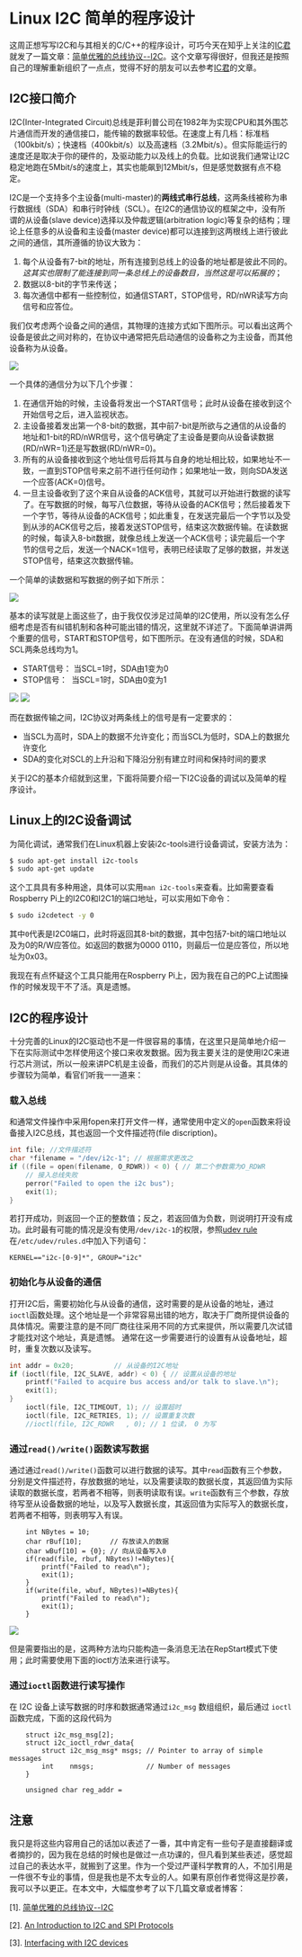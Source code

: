 # Linux I2C 简单的程序设计

这周正想写写I2C和与其相关的C/C++的程序设计，可巧今天在知乎上关注的[IC君](https://zhuanlan.zhihu.com/icstudy)就发了一篇文章：[简单优雅的总线协议--I2C](https://zhuanlan.zhihu.com/p/31086959)。这个文章写得很好，但我还是按照自己的理解重新组织了一点点，觉得不好的朋友可以去参考[IC君](https://zhuanlan.zhihu.com/icstudy)的文章。 

## I2C接口简介

I2C(Inter-Integrated Circuit)总线是菲利普公司在1982年为实现CPU和其外围芯片通信而开发的通信接口，能传输的数据率较低。在速度上有几档：标准档（100kbit/s）；快速档（400kbit/s）以及高速档（3.2Mbit/s）。但实际能运行的速度还是取决于你的硬件的，及驱动能力以及线上的负载。比如说我们通常让I2C稳定地跑在5Mbit/s的速度上，其实也能飙到12Mbit/s，但是感觉数据有点不稳定。

I2C是一个支持多个主设备(multi-master)的**两线式串行总线**，这两条线被称为串行数据线（SDA）和串行时钟线（SCL）。在I2C的通信协议的框架之中，没有所谓的从设备(slave device)选择以及仲裁逻辑(arbitration logic)等复杂的结构；理论上任意多的从设备和主设备(master device)都可以连接到这两根线上进行彼此之间的通信，其所遵循的协议大致为：
1. 每个从设备有7-bit的地址，所有连接到总线上的设备的地址都是彼此不同的。_这其实也限制了能连接到同一条总线上的设备数目，当然这是可以拓展的_；
2. 数据以8-bit的字节来传送；
3. 每次通信中都有一些控制位，如通信START，STOP信号，RD/nWR读写方向信号和应答位。

我们仅考虑两个设备之间的通信，其物理的连接方式如下图所示。可以看出这两个设备是彼此之间对称的，在协议中通常把先启动通信的设备称之为主设备，而其他设备称为从设备。

![](https://github.com/yuanzx10/PhDNotes/raw/master/DAQ/figures/I2C-physics-connection.png)

一个具体的通信分为以下几个步骤：

1. 在通信开始的时候，主设备将发出一个START信号；此时从设备在接收到这个开始信号之后，进入监视状态。
2. 主设备接着发出第一个8-bit的数据，其中前7-bit是所欲与之通信的从设备的地址和1-bit的RD/nWR信号，这个信号确定了主设备是要向从设备读数据(RD/nWR=1)还是写数据(RD/nWR=0)。
3. 所有的从设备接收到这个地址信号后将其与自身的地址相比较，如果地址不一致，一直到STOP信号来之前不进行任何动作；如果地址一致，则向SDA发送一个应答(ACK=0)信号。
4. 一旦主设备收到了这个来自从设备的ACK信号，其就可以开始进行数据的读写了。在写数据的时候，每写八位数据，等待从设备的ACK信号；然后接着发下一个字节，等待从设备的ACK信号；如此重复，在发送完最后一个字节以及受到从涉的ACK信号之后，接着发送STOP信号，结束这次数据传输。在读数据的时候，每读入8-bit数据，就像总线上发送一个ACK信号；读完最后一个字节的信号之后，发送一个NACK=1信号，表明已经读取了足够的数据，并发送STOP信号，结束这次数据传输。

一个简单的读数据和写数据的例子如下所示：

![](https://github.com/yuanzx10/PhDNotes/raw/master/DAQ/figures/I2C-data-transfer.png)

基本的读写就是上面这些了，由于我仅仅涉足过简单的I2C使用，所以没有怎么仔细考虑是否有纠错机制和各种可能出错的情况，这里就不详述了。下面简单讲讲两个重要的信号，START和STOP信号，如下图所示。在没有通信的时候，SDA和SCL两条总线均为1。

- START信号： 当SCL=1时，SDA由1变为0
- STOP信号：  当SCL=1时，SDA由0变为1

![](https://github.com/yuanzx10/PhDNotes/raw/master/DAQ/figures/I2C-start-stop.png)
![](https://github.com/yuanzx10/PhDNotes/raw/master/DAQ/figures/I2C-data.png)

而在数据传输之间，I2C协议对两条线上的信号是有一定要求的：

 - 当SCL为高时，SDA上的数据不允许变化；而当SCL为低时，SDA上的数据允许变化
 - SDA的变化对SCL的上升沿和下降沿分别有建立时间和保持时间的要求
 
 关于I2C的基本介绍就到这里，下面将简要介绍一下I2C设备的调试以及简单的程序设计。

## Linux上的I2C设备调试

为简化调试，通常我们在Linux机器上安装i2c-tools进行设备调试，安装方法为：

```sh
$ sudo apt-get install i2c-tools
$ sudo apt-get update
```

这个工具具有多种用途，具体可以实用``man i2c-tools``来查看。比如需要查看Rospberry Pi上的I2C0和I2C1的端口地址，可以实用如下命令：

```sh
$ sudo i2cdetect -y 0
```

其中``0``代表是I2C0端口，此时将返回其8-bit的数据，其中包括7-bit的端口地址以及为0的R/W应答位。如返回的数据为0000 0110，则最后一位是应答位，所以地址为0x03。

我现在有点怀疑这个工具只能用在Rospberry Pi上，因为我在自己的PC上试图操作的时候发现干不了活。真是遗憾。


## I2C的程序设计

十分完善的Linux的I2C驱动也不是一件很容易的事情，在这里只是简单地介绍一下在实际测试中怎样使用这个接口来收发数据。因为我主要关注的是使用I2C来进行芯片测试，所以一般来讲PC机是主设备，而我们的芯片则是从设备。其具体的步骤较为简单，看官们听我一一道来：

### 载入总线

和通常文件操作中采用fopen来打开文件一样，通常使用中定义的``open``函数来将设备接入I2C总线，其也返回一个文件描述符(file discription)。

```C++
int file; //文件描述符
char *filename = "/dev/i2c-1"; // 根据需求更改之
if ((file = open(filename, O_RDWR)) < 0) { // 第二个参数需为O_RDWR
    // 接入总线失败
    perror("Failed to open the i2c bus");
    exit(1);
}
```

若打开成功，则返回一个正的整数值；反之，若返回值为负数，则说明打开没有成功。此时最有可能的情况是没有使用``/dev/i2c-1``的权限，参照[udev rule](https://xgoat.com/wp/2008/01/29/i2c-device-udev-rule/)在``/etc/udev/rules.d``中加入下列语句：

```
KERNEL=="i2c-[0-9]*", GROUP="i2c"
```

### 初始化与从设备的通信

打开I2C后，需要初始化与从设备的通信，这时需要的是从设备的地址，通过``ioctl``函数处理。这个地址是一个非常容易出错的地方，取决于厂商所提供设备的具体情况。需要注意的是不同厂商往往采用不同的方式来提供，所以需要几次试错才能找对这个地址，真是遗憾。 通常在这一步需要进行的设置有从设备地址，超时，重复次数以及读写。

```C
int addr = 0x20;          // 从设备的I2C地址
if (ioctl(file, I2C_SLAVE, addr) < 0) { // 设置从设备的地址
    printf("Failed to acquire bus access and/or talk to slave.\n");
    exit(1);
}
    ioctl(file, I2C_TIMEOUT, 1); // 设置超时
    ioctl(file, I2C_RETRIES, 1); // 设置重复次数
    //ioctl(file, I2C_RDWR   , 0); // 1 位读， 0 为写
```

### 通过``read()/write()``函数读写数据

通过通过``read()/write()``函数可以进行数据的读写。其中``read``函数有三个参数，分别是文件描述符，存放数据的地址，以及需要读取的数据长度，其返回值为实际读取的数据长度，若两者不相等，则表明读取有误。``write``函数有三个参数，存放待写至从设备数据的地址，以及写入数据长度，其返回值为实际写入的数据长度，若两者不相等，则表明写入有误。

```
    int NBytes = 10;
    char rBuf[10];       // 存放读入的数据
    char wBuf[10] = {0}; // 向从设备写入0
    if(read(file, rbuf, NBytes)!=NBytes){
        printf("Failed to read\n");
        exit(1);
    }
    if(write(file, wbuf, NBytes)!=NBytes){
        printf("Failed to read\n");
        exit(1);
    }
```

![](https://github.com/yuanzx10/PhDNotes/raw/master/DAQ/figures/I2C-RepStart.png)

但是需要指出的是，这两种方法均只能构造一条消息无法在RepStart模式下使用；此时需要使用下面的ioctl方法来进行读写。

### 通过``ioctl``函数进行读写操作

在 I2C 设备上读写数据的时序和数据通常通过``i2c_msg`` 数组组织，最后通过 ``ioctl``函数完成，下面的这段代码为

```
    struct i2c_msg_msg[2];
    struct i2c_ioctl_rdwr_data{
        struct i2c_msg_msg* msgs; // Pointer to array of simple messages
        int    nmsgs;             // Number of messages
    }
    
    unsigned char reg_addr = 
```


## 注意

我只是将这些内容用自己的话加以表述了一番，其中肯定有一些句子是直接翻译或者摘抄的，因为我在总结的时候也是做过一点功课的，但凡看到某些表述，感觉超过自己的表达水平，就搬到了这里。作为一个受过严谨科学教育的人，不加引用是一件很不专业的事情，但是我也是不太专业的人。如果有原创作者觉得这是抄袭，我可以予以更正。在本文中，大幅度参考了以下几篇文章或者博客：

[1]. [简单优雅的总线协议--I2C](https://zhuanlan.zhihu.com/p/31086959)

[2]. [An Introduction to I2C and SPI Protocols](http://ieeexplore.ieee.org/stamp/stamp.jsp?arnumber=4762946)

[3]. [Interfacing with I2C devices](https://elinux.org/Interfacing_with_I2C_Devices)
